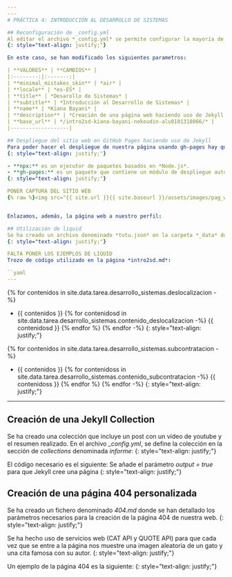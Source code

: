 ```yaml
---
---
# PRÁCTICA 4: INTRODUCCIÓN AL DESARROLLO DE SISTEMAS

## Reconfiguración de _config.yml
Al editar el archivo *_config.yml* se permite configurar la mayoría de los valores de Jekyll, como los temas y los plugins del sitio web. 
{: style="text-align: justify;"}

En este caso, se han modificado los siguientes parametros:

| **VALORES** | **CAMBIOS** |
|:--------:|:-------:|
| **minimal_mistakes_skin** | *air* |
| **locale** | *es-ES* |
| **title** | *Desarollo de Sistemas* |
| **subtitle** | *Introducción al Desarrollo de Sistemas* |
| **name** | *Kiana Bayani* |
| **description** | *Creación de una página web haciendo uso de Jekyll para la asignatura de DMSI* |
| **base_url** | */intro2sd-kiana-bayani-nekoudin-alu0101318066/* |
|-------------------|

## Despliegue del sitio web en GitHub Pages haciendo uso de Jekyll
Para poder hacer el despliegue de nuestra página usando gh-pages hay que realizar el siguiente comando: *npx gh-pages -d _site*.
{: style="text-align: justify;"}

- **npx:** es un ejecutor de paquetes basados en *Node.js*.
- **gh-pages:** es un paquete que contiene un módulo de despliegue automático que realiza las tareas necesarias para desplegar nuestra página web del repositorio en los servidores de gh-pages. Es decir, crea automáticamente una rama *gh-pages* en nuestro repositorio donde sitúa los archivos necesarios para el despliegue de la página web.
{: style="text-align: justify;"}

PONER CAPTURA DEL SITIO WEB
{% raw %}<img src="{{ site.url }}{{ site.baseurl }}/assets/images/pag_web.png" alt="">{% endraw %}


Enlazamos, además, la página web a nuestro perfil:

## Utilización de liquid
Se ha creado un archivo denominado *tutu.json* en la carpeta *_data* donde se encuentra un poco de información sobre el tema resumido. Para que esto sea visible en el informe, se ha hecho uso de **liquid**. El cual se trata de un lenguaje de plantilla que nos permite exhibir datos en la misma.
{: style="text-align: justify;"}

FALTA PONER LOS EJEMPLOS DE LIQUID
Trozo de código utilizado en la página *intro2sd.md*:

``yaml
---
```

{% for contenidos in site.data.tarea.desarrollo_sistemas.deslocalizacion -%} 
* {{ contenidos }}
  {% for contenidosd in site.data.tarea.desarrollo_sistemas.contenido_deslocalizacion -%}
   {{ contenidosd }}
  {% endfor %}
{% endfor -%}
{: style="text-align: justify;"}

{% for contenidos in site.data.tarea.desarrollo_sistemas.subcontratacion -%} 
* {{ contenidos }}
  {% for contenidoss in site.data.tarea.desarrollo_sistemas.contenido_subcontratacion -%} 
    {{ contenidoss }}
  {% endfor %}
{% endfor -%}
{: style="text-align: justify;"}
----



## Creación de una Jekyll Collection
Se ha creado una colección que incluye un post con un vídeo de youtube y el resumen realizado. 
En el archivo *_config.yml*, se define la colección en la sección de *collections* denominada *informe*:
{: style="text-align: justify;"}

El código necesario es el siguiente:
Se añade el parámetro *output = true* para que Jekyll cree una página 
{: style="text-align: justify;"}

## Creación de una página 404 personalizada
Se ha creado un fichero denominado *404.md* donde se han detallado los parámetros necesarios para la creación de la página 404 de nuestra web.
{: style="text-align: justify;"}

Se ha hecho uso de servicios web (CAT API y QUOTE API) para que cada vez que se entre a la página nos muestre una imagen aleatoria de un gato y una cita famosa con su autor.
{: style="text-align: justify;"}

Un ejemplo de la página 404 es la siguiente:
{: style="text-align: justify;"}
